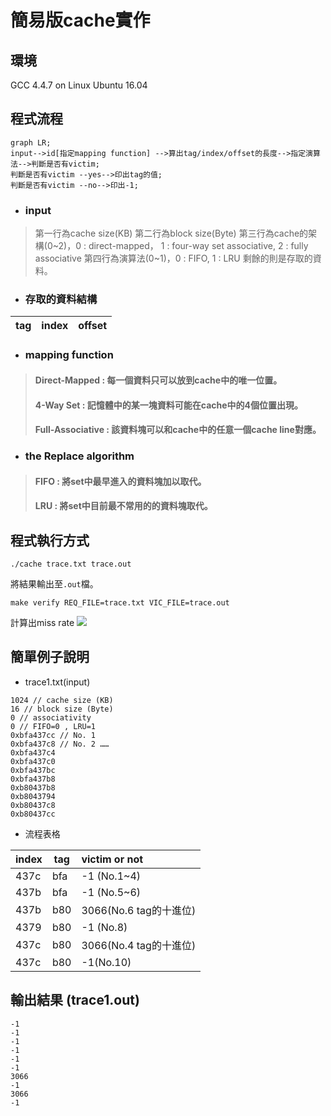 # 簡易版cache實作
## 環境
GCC 4.4.7 on Linux Ubuntu 16.04
## 程式流程
```mermaid
graph LR;
input-->id[指定mapping function] -->算出tag/index/offset的長度-->指定演算法-->判斷是否有victim;
判斷是否有victim --yes-->印出tag的值;
判斷是否有victim --no-->印出-1;
```
- ### input
 > 第一行為cache size(KB)
 > 第二行為block size(Byte)
 > 第三行為cache的架構(0~2)，0 : direct-mapped， 1 : four-way set associative, 2 : fully associative
 > 第四行為演算法(0~1)，0 : FIFO, 1 : LRU
 > 剩餘的則是存取的資料。

- ### 存取的資料結構


| tag | index | offset |
| -------- | -------- | -------- |

- ### mapping function
> #### Direct-Mapped : 每一個資料只可以放到cache中的唯一位置。
> #### 4-Way Set : 記憶體中的某一塊資料可能在cache中的4個位置出現。
> #### Full-Associative : 該資料塊可以和cache中的任意一個cache line對應。

- ###  the Replace algorithm
> #### FIFO : 將set中最早進入的資料塊加以取代。
> #### LRU : 將set中目前最不常用的的資料塊取代。


## 程式執行方式
```
./cache trace.txt trace.out
```
將結果輸出至```.out```檔。
```
make verify REQ_FILE=trace.txt VIC_FILE=trace.out
```
計算出miss rate
![](https://i.imgur.com/F02sId8.png)
## 簡單例子說明
- trace1.txt(input)
```
1024 // cache size (KB)
16 // block size (Byte)
0 // associativity
0 // FIFO=0 , LRU=1
0xbfa437cc // No. 1
0xbfa437c8 // No. 2 ……
0xbfa437c4
0xbfa437c0
0xbfa437bc
0xbfa437b8
0xb80437b8
0xb8043794 
0xb80437c8
0xb80437cc
```

- 流程表格


| index | tag | victim or not          |
| ----- | --- |:---------------------- |
| 437c  | bfa | -1 (No.1~4)            |
| 437b  | bfa | -1 (No.5~6)            |
| 437b  | b80 | 3066(No.6 tag的十進位) |
| 4379  | b80 | -1 (No.8)              |
| 437c  | b80 | 3066(No.4 tag的十進位) |
| 437c  | b80 | -1(No.10)              |



## 輸出結果 (trace1.out)
```
-1
-1
-1
-1
-1
-1
3066
-1
3066
-1
```
